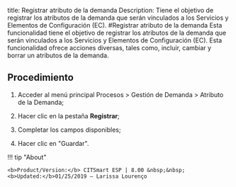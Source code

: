 title:  Registrar atributo de la demanda 
Description: Tiene el objetivo de registrar los atributos de la demanda que serán vinculados a los Servicios y Elementos de Configuración (EC). 
#Registrar atributo de la demanda
Esta funcionalidad tiene el objetivo de registrar los atributos de la demanda que serán vinculados a los Servicios y Elementos de Configuración (EC).
Esta funcionalidad ofrece acciones diversas, tales como, incluir, cambiar y borrar un atributos de la demanda.

Procedimiento
-------------

1.  Acceder al menú principal Procesos \> Gestión de Demanda \> Atributo de
    la Demanda;

2.  Hacer clic en la pestaña **Registrar**;

3.  Completar los campos disponibles;

4.  Hacer clic en "Guardar".

!!! tip "About"

    <b>Product/Version:</b> CITSmart ESP | 8.00 &nbsp;&nbsp;
    <b>Updated:</b>01/25/2019 – Larissa Lourenço
